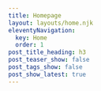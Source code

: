 ```yaml
---
title: Homepage
layout: layouts/home.njk
eleventyNavigation:
  key: Home
  order: 1
post_title_heading: h3
post_teaser_show: false
post_tags_show: false
post_show_latest: true
---
```

